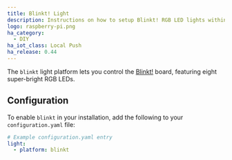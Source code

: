 ```yaml
---
title: Blinkt! Light
description: Instructions on how to setup Blinkt! RGB LED lights within Home Assistant.
logo: raspberry-pi.png
ha_category:
  - DIY
ha_iot_class: Local Push
ha_release: 0.44
---
```


The `blinkt` light platform lets you control the [Blinkt!](https://shop.pimoroni.com/products/blinkt) board, featuring eight super-bright RGB LEDs.

## Configuration

To enable `blinkt` in your installation, add the following to your `configuration.yaml` file:

```yaml
# Example configuration.yaml entry
light:
  - platform: blinkt
```
